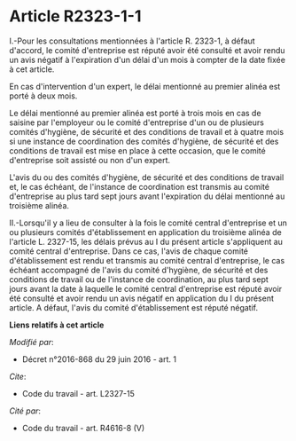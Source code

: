 # Article R2323-1-1

I.-Pour les consultations mentionnées à l'article R. 2323-1, à défaut d'accord, le comité d'entreprise est réputé avoir été
consulté et avoir rendu un avis négatif à l'expiration d'un délai d'un mois à compter de la date fixée à cet article. 

En cas d'intervention d'un expert, le délai mentionné au premier alinéa est porté à deux mois. 

Le délai mentionné au premier alinéa est porté à trois mois en cas de saisine par l'employeur ou le comité d'entreprise d'un
ou de plusieurs comités d'hygiène, de sécurité et des conditions de travail et à quatre mois si une instance de coordination
des comités d'hygiène, de sécurité et des conditions de travail est mise en place à cette occasion, que le comité
d'entreprise soit assisté ou non d'un expert. 

L'avis du ou des comités d'hygiène, de sécurité et des conditions de travail et, le cas échéant, de l'instance de
coordination est transmis au comité d'entreprise au plus tard sept jours avant l'expiration du délai mentionné au troisième
alinéa. 

II.-Lorsqu'il y a lieu de consulter à la fois le comité central d'entreprise et un ou plusieurs comités d'établissement en
application du troisième alinéa de l'article L. 2327-15, les délais prévus au I du présent article s'appliquent au comité
central d'entreprise. Dans ce cas, l'avis de chaque comité d'établissement est rendu et transmis au comité central
d'entreprise, le cas échéant accompagné de l'avis du comité d'hygiène, de sécurité et des conditions de travail ou de
l'instance de coordination, au plus tard sept jours avant la date à laquelle le comité central d'entreprise est réputé avoir
été consulté et avoir rendu un avis négatif en application du I du présent article. A défaut, l'avis du comité
d'établissement est réputé négatif.

**Liens relatifs à cet article**

_Modifié par_:

  - Décret n°2016-868 du 29 juin 2016 - art. 1

_Cite_:

  - Code du travail - art. L2327-15

_Cité par_:

  - Code du travail - art. R4616-8 (V)
